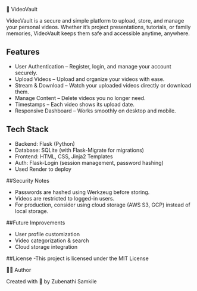 
🎥 VideoVault

VideoVault is a secure and simple platform to upload, store, and manage your personal videos.
Whether it’s project presentations, tutorials, or family memories, VideoVault keeps them safe 
and accessible anytime, anywhere.

## Features
- User Authentication – Register, login, and manage your account securely.
- Upload Videos – Upload and organize your videos with ease.
- Stream & Download – Watch your uploaded videos directly or download them.
- Manage Content – Delete videos you no longer need.
- Timestamps – Each video shows its upload date.
- Responsive Dashboard – Works smoothly on desktop and mobile.


## Tech Stack
- Backend: Flask (Python)
- Database: SQLite (with Flask-Migrate for migrations)
- Frontend: HTML, CSS, Jinja2 Templates
- Auth: Flask-Login (session management, password hashing)
- Used Render to deploy

  
##Security Notes
- Passwords are hashed using Werkzeug before storing.
- Videos are restricted to logged-in users.
- For production, consider using cloud storage (AWS S3, GCP) instead of local storage.

##Future Improvements
- User profile customization
- Video categorization & search
- Cloud storage integration

##License
-This project is licensed under the MIT License

🧑‍💻 Author

Created with 💙 by Zubenathi Samkile
